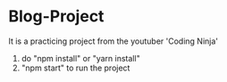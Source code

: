 # Blog-Project
It is a practicing project from the youtuber 'Coding Ninja'

1. do "npm install" or "yarn install"
2. "npm start" to run the project
